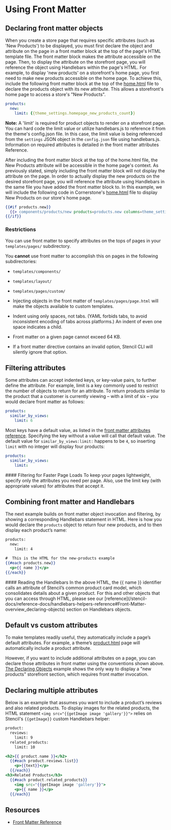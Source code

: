 
# Using Front Matter



## Declaring front matter objects

When you create a store page that requires specific attributes (such as 'New Products') to be displayed, you must first declare the object and attribute on the page in a front matter block at the top of the page's HTML template file. The front matter block makes the attribute accessible on the page. Then, to display the attribute on the storefront page, you will reference the object using Handlebars within the page's HTML.
For example, to display 'new products' on a storefront's home page, you first need to make new products accessible on the home page. To achieve this, include the following front matter block at the top of the [home.html](https://github.com/bigcommerce/cornerstone/blob/master/templates/pages/home.html) file to declare the products object with its new attribute. This allows a storefront's home page to access a store's "New Products".

```yml filename="Example: Declaring front matter objects" showLineNumbers
products:
  new:
    limit: {{theme_settings.homepage_new_products_count}}
```

**Note:** A 'limit' is required for product objects to render on a storefront page. You can hard code the limit value or utilize handlebars.js to reference it from the theme's config.json file. In this case, the limit value is being referenced from the `settings` JSON object in the `config.json` file using handlebars.js. Information on required attributes is detailed in the front matter attributes Reference.

After including the front matter block at the top of the home.html file, the New Products attribute will be accessible in the home page's context. As previously stated, simply including the front matter block will not display the attribute on the page. In order to actually display the new products on the desired storefront page, you will reference the attribute using Handlebars in the same file you have added the front matter block to.
In this example, we will include the following code in Cornerstone's [home.html](https://github.com/bigcommerce/cornerstone/blob/master/templates/pages/home.html) file to display New Products on our store's home page.

```handlebars filename="Example: New products" showLineNumbers
{{#if products.new}}
  {{> components/products/new products=products.new columns=theme_settings.homepage_new_products_column_count}}
{{/if}}
```

### Restrictions

You can use front matter to specify attributes on the tops of pages in your `templates/pages/` subdirectory.

You **cannot** use front matter to accomplish this on pages in the following subdirectories:
* `templates/components/`
* `templates/layout/`
* `templates/pages/custom/`

* Injecting objects in the front matter of `templates/pages/page.html` will make the objects available to custom templates.

* Indent using only spaces, not tabs. (YAML forbids tabs, to avoid inconsistent encoding of tabs across platforms.) An indent of even one space indicates a child.

* Front matter on a given page cannot exceed 64 KB.

* If a front matter directive contains an invalid option, Stencil CLI will silently ignore that option.

## Filtering attributes

Some attributes can accept indented keys, or key-value pairs, to further define the attribute. For example, limit is a key commonly used to restrict the number of objects to return for an attribute.
To return products similar to the product that a customer is currently viewing – with a limit of six – you would declare front matter as follows:

```yml filename="Example: Filtering attributes" showLineNumbers
products:
  similar_by_views:
    limit: 6
```

Most keys have a default value, as listed in the [front matter attributes reference](/stencil-docs/reference-docs/front-matter-reference). Specifying the key without a value will call that default value. The default value for `similar_by_views:limit:` happens to be `4`, so inserting `limit` with no integer will display four products:

```yml filename="Example: Filtering attributes" showLineNumbers
products:
  similar_by_views:
    limit:

```

<Callout type="info">
  #### Filtering for Faster Page Loads
  To keep your pages lightweight, specify only the attributes you need per page. Also, use the limit key (with appropriate values) for attributes that accept it.
</Callout>


## Combining front matter and Handlebars

The next example builds on front matter object invocation and filtering, by showing a corresponding Handlebars statement in HTML. Here is how you would declare the `products` object to return four new products, and to then display each product’s name:

```handlebars filename="Handlebars and front matter" showLineNumbers
products:
  new:
    limit: 4

#  This is the HTML for the new-products example
{{#each products.new}}
  <p>{{ name }}</p>
{{/each}}
```

<Callout type="info">
  #### Reading the Handlebars
  In the above HTML, the {{ name }} identifier calls an attribute of Stencil’s common product card model, which consolidates details about a given product. For this and other objects that you can access through HTML, please see our [reference](/stencil-docs/reference-docs/handlebars-helpers-reference#Front-Matter-overview_declaring-objects) section on Handlebars objects.
</Callout>


## Default vs custom attributes

To make templates readily useful, they automatically include a page’s default attributes. For example, a theme’s [product.html](https://github.com/bigcommerce/cornerstone/blob/master/templates/pages/product.html) page will automatically include a product attribute.

However, if you want to include additional attributes on a page, you can declare those attributes in front matter using the conventions shown above. [The Declaring Objects](#declaring-multiple-attributes) example shows the only way to display a "new products" storefront section, which requires front matter invocation.

## Declaring multiple attributes

Below is an example that assumes you want to include a product’s reviews and also related products. To display images for the related products, the HTML statement `<img src="{{getImage image 'gallery'}}">` relies on Stencil's `{{getImage}}` custom Handlebars helper:

```handlebars filename="Example: Declaring multiple attributes" showLineNumbers
product:
  reviews:
    limit: 9
  related_products:
    limit: 10

<h2>{{ product.name }}</h2>
  {{#each product.reviews.list}}
    <p>{{text}}</p>
  {{/each}}
<h3>Related Products</h3>
  {{#each product.related_products}}
    <img src="{{getImage image 'gallery'}}">
    <p>{{ name }}</p>
  {{/each}}
```

## Resources
* [Front Matter Reference](/stencil-docs/reference-docs/front-matter-reference)
